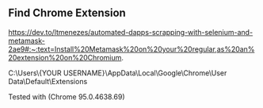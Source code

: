 ## Find Chrome Extension

https://dev.to/ltmenezes/automated-dapps-scrapping-with-selenium-and-metamask-2ae9#:~:text=Install%20Metamask%20on%20your%20regular,as%20an%20extension%20on%20Chromium.

C:\Users\\{YOUR USERNAME}\AppData\Local\Google\Chrome\User Data\Default\Extensions

Tested with (Chrome 95.0.4638.69)
